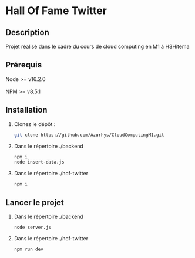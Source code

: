 # Hall Of Fame Twitter

## Description

Projet réalisé dans le cadre du cours de cloud computing en M1 à H3Hitema

## Prérequis

Node >= v16.2.0 
\
\
NPM  >= v8.5.1

## Installation

1. Clonez le dépôt :

   ```bash
   git clone https://github.com/Azurhys/CloudComputingM1.git

2. Dans le répertoire ./backend
    ```bash
    npm i
    node insert-data.js

3. Dans le répertoire ./hof-twitter
    ```bash
    npm i

## Lancer le projet

1. Dans le répertoire ./backend
    ```bash
    node server.js

2. Dans le répertoire ./hof-twitter
    ```bash
    npm run dev
